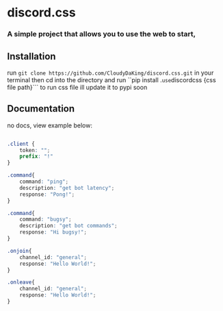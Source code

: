 # discord.css
### A simple project that allows you to use the web to start,

## Installation
run ```git clone https://github.com/CloudyDaKing/discord.css.git``` in your terminal
then cd into the directory and run ``pip install .```
use ```discordcss {css file path}``` to run  css file
ill update it to pypi soon 

## Documentation

no docs, view example below:

```css

.client {
    token: "";
    prefix: "!"
}

.command{
    command: "ping";
    description: "get bot latency";
    response: "Pong!";
}

.command{
    command: "bugsy";
    description: "get bot commands";
    response: "Hi bugsy!";
}

.onjoin{
    channel_id: "general";
    response: "Hello World!";
}

.onleave{
    channel_id: "general";
    response: "Hello World!";
}
```
